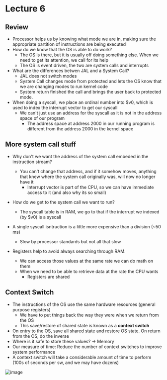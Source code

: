 # Lecture 6

## Review

* Processor helps us by knowing what mode we are in, making sure the appropriate partition of instructions are being executed
* How do we know that the OS is able to do work?
  * The OS is there, but it is usually off doing something else. When we need to get its attention, we call for its help
  * The OS is event driven, the two are system calls and interrupts
* What are the differences betwen JAL and a System Call?
  * JAL does not switch modes
  * System Call changes mode from protected and lets the OS know that we are changing modes to run kernel code
  * System return finished the call and brings the user back to protected mode.
* When doing a syscall, we place an ordinal number into $v0, which is used to index the interrupt vector to get our syscall
  * We can't just use an address for the syscall as it is not in the address space of our program
    * The address space at address 2000 in our running program is different from the address 2000 in the kernel space
   
## More system call stuff

* Why don't we want the address of the system call embeded in the instruction stream?
  * You can't change that address, and if it somehow moves, anything that knew where the system call originally was, will now no longer have it
    * Interrupt vector is part of the CPU, so we can have immediate access to it (and also why its so small)
* How do we get to the system call we want to run?
  * The syscall table is in RAM, we go to that if the interrupt we indexed (by $v0) is a syscall
 
* A single syscall isntruction is a little more expensive than a division (~50 ms)
  * Slow by processor standards but not all that slow

* Registers help to avoid always searching through RAM.
  * We can access those values at the same rate we can do math on them
  * When we need to be able to retrieve data at the rate the CPU wants
    * Registers are shared
   
## Context Switch

* The instructions of the OS use the same hardware resources (general purpose registers)
  * We have to put things back the way they were when we return from the OS
  * This save/restore of shared state is known as a **context switch**
* On entry to the OS, save all shared state and restore OS state. On return from the OS, do the inverse
* Where is it safe to store these values? -> Memory
* Our measure of time: Reduce the number of context switches to improve system performance
* A context switch will take a considerable amount of time to perform (100s of seconds per sw, and we may have dozens)

![image](https://github.com/Clester31/1550-notes/assets/91839534/32f96467-c493-4c19-950b-c36e2f9ae7b8)


